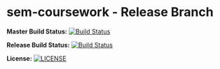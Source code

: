 # sem-coursework - Release Branch

**Master Build Status:**
[![Build Status](https://travis-ci.com/The-Liam-Blair/sem-coursework.svg?branch=master)](https://travis-ci.com/The-Liam-Blair/sem-coursework)


**Release Build Status:**
[![Build Status](https://travis-ci.com/The-Liam-Blair/sem-coursework.svg?branch=Release)](https://travis-ci.com/The-Liam-Blair/sem-coursework)


**License:**
[![LICENSE](https://img.shields.io/github/license/The-Liam-Blair/sem.svg?style=flat-square)](https://github.com/The-Liam-Blair/sem/blob/master/LICENSE)
